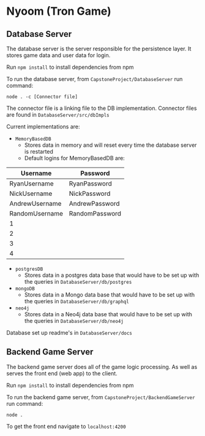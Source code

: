 # Nyoom (Tron Game)

## Database Server
The database server is the server responsible for the persistence layer.
It stores game data and user data for login.

Run `npm install` to install dependencies from npm

To run the database server, from `CapstoneProject/DatabaseServer` run command:
```
node . -c [Connector file]
```
The connector file is a linking file to the DB implementation. Connector files are found in `DatabaseServer/src/dbImpls`

Current implementations are:
- `MemoryBasedDB`
    - Stores data in memory and will reset every time the database server is restarted
    - Default logins for MemoryBasedDB are:

| Username       |   Password      |
|----------------|-------------    |
| RyanUsername   | RyanPassword    |
| NickUsername   | NickPassword    |
| AndrewUsername | AndrewPassword  |
| RandomUsername | RandomPassword  |
| 1              |                 |
| 2              |                 |
| 3              |                 |
| 4              |                 |


- `postgresDB`
    - Stores data in a postgres data base that would have to be set up with the queries in `DatabaseServer/db/postgres`
- `mongoDB`
    - Stores data in a Mongo data base that would have to be set up with the queries in `DatabaseServer/db/graphql`
- `neo4j`
    - Stores data in a Neo4j data base that would have to be set up with the queries in `DatabaseServer/db/neo4j`

Database set up readme's in `DatabaseServer/docs`

## Backend Game Server
The backend game server does all of the game logic processing. As well as serves the front end (web app) to the client.

Run `npm install` to install dependencies from npm

To run the backend game server, from `CapstoneProject/BackendGameServer` run command:
```
node .
```

To get the front end navigate to `localhost:4200`

